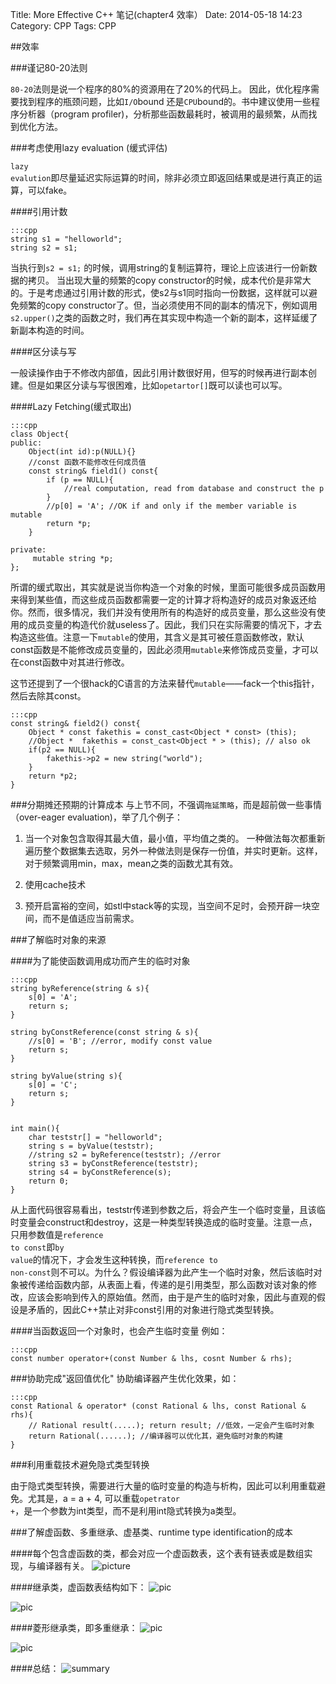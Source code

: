 Title: More Effective C++ 笔记(chapter4 效率）
Date: 2014-05-18 14:23
Category: CPP
Tags: CPP

##效率

###谨记80-20法则

<code>80-20</code>法则是说一个程序的80%的资源用在了20%的代码上。 因此，优化程序需要找到程序的瓶颈问题，比如<code>I/O</code>bound 还是<code>CPU</code>bound的。书中建议使用一些程序分析器（program profiler)，分析那些函数最耗时，被调用的最频繁，从而找到优化方法。

###考虑使用lazy evaluation (缓式评估)

<code>lazy evalution</code>即尽量延迟实际运算的时间，除非必须立即返回结果或是进行真正的运算，可以fake。

####引用计数

    :::cpp
    string s1 = "helloworld";
    string s2 = s1;

当执行到<code>s2 = s1;</code> 的时候，调用string的复制运算符，理论上应该进行一份新数据的拷贝。 当出现大量的频繁的copy constructor的时候，成本代价是非常大的。于是考虑通过引用计数的形式，使s2与s1同时指向一份数据，这样就可以避免频繁的copy constructor了。但，当必须使用不同的副本的情况下，例如调用<code>s2.upper()</code>之类的函数之时，我们再在其实现中构造一个新的副本，这样延缓了新副本构造的时间。

####区分读与写

一般读操作由于不修改内部值，因此引用计数很好用，但写的时候再进行副本创建。但是如果区分读与写很困难，比如<code>opetartor[]</code>既可以读也可以写。

####Lazy Fetching(缓式取出)

    :::cpp
    class Object{
    public:
        Object(int id):p(NULL){}
        //const 函数不能修改任何成员值
        const string& field1() const{
            if (p == NULL){
                //real computation, read from database and construct the p
            }
            //p[0] = 'A'; //OK if and only if the member variable is mutable
            return *p;
        }

    private:
         mutable string *p;
    };

所谓的缓式取出，其实就是说当你构造一个对象的时候，里面可能很多成员函数用来得到某些值，而这些成员函数都需要一定的计算才将构造好的成员对象返还给你。然而，很多情况，我们并没有使用所有的构造好的成员变量，那么这些没有使用的成员变量的构造代价就useless了。因此，我们只在实际需要的情况下，才去构造这些值。注意一下<code>mutable</code>的使用，其含义是其可被任意函数修改，默认const函数是不能修改成员变量的，因此必须用<code>mutable</code>来修饰成员变量，才可以在const函数中对其进行修改。

这节还提到了一个很hack的C语言的方法来替代<code>mutable</code>——fack一个this指针，然后去除其const。

    :::cpp
    const string& field2() const{
        Object * const fakethis = const_cast<Object * const> (this);
        //Object *  fakethis = const_cast<Object * > (this); // also ok
        if(p2 == NULL){
            fakethis->p2 = new string("world");
        }
        return *p2;
    }

###分期摊还预期的计算成本
与上节不同，不强调<code>拖延策略</code>，而是超前做一些事情（over-eager evaluation)，举了几个例子：

1. 当一个对象包含取得其最大值，最小值，平均值之类的。 一种做法每次都重新遍历整个数据集去选取，另外一种做法则是保存一份值，并实时更新。这样，对于频繁调用min，max，mean之类的函数尤其有效。

2. 使用cache技术

3. 预开启富裕的空间，如stl中stack等的实现，当空间不足时，会预开辟一块空间，而不是值适应当前需求。

###了解临时对象的来源

####为了能使函数调用成功而产生的临时对象
    
    :::cpp
    string byReference(string & s){
        s[0] = 'A';
        return s;
    }

    string byConstReference(const string & s){
        //s[0] = 'B'; //error, modify const value
        return s;
    }

    string byValue(string s){
        s[0] = 'C';
        return s;
    }
     

    int main(){
        char teststr[] = "helloworld";
        string s = byValue(teststr);
        //string s2 = byReference(teststr); //error
        string s3 = byConstReference(teststr);
        string s4 = byConstReference(s);
        return 0;
    }

从上面代码很容易看出，teststr传递到参数之后，将会产生一个临时变量，且该临时变量会construct和destroy，这是一种类型转换造成的临时变量。注意一点，只用参数值是<code>reference to const</code>即<code>by value</code>的情况下，才会发生这种转换，而<code>reference to non-const</code>则不可以。为什么？假设编译器为此产生一个临时对象，然后该临时对象被传递给函数内部，从表面上看，传递的是引用类型，那么函数对该对象的修改，应该会影响到传入的原始值。然而，由于是产生的临时对象，因此与直观的假设是矛盾的，因此C++禁止对非const引用的对象进行隐式类型转换。

####当函数返回一个对象时，也会产生临时变量
例如：
    
    :::cpp
    const number operator+(const Number & lhs, cosnt Number & rhs);

###协助完成"返回值优化"
协助编译器产生优化效果，如：

    :::cpp
    const Rational & operator* (const Rational & lhs, const Rational & rhs){
        // Rational result(.....); return result; //低效，一定会产生临时对象
        return Rational(......); //编译器可以优化其，避免临时对象的构建
    }

###利用重载技术避免隐式类型转换

由于隐式类型转换，需要进行大量的临时变量的构造与析构，因此可以利用重载避免。尤其是，a = a + 4, 可以重载<code>opetrator +</code>，是一个参数为int类型，而不是利用int隐式转换为a类型。


###了解虚函数、多重继承、虚基类、runtime type identification的成本

####每个包含虚函数的类，都会对应一个虚函数表，这个表有链表或是数组实现，与编译器有关。
![picture](https://sdfpaw.dm2302.livefilestore.com/y2pANtJ3ZmNUgGlEB37XGG2KzE5N0yDaXNDEM_4cW_b7ADy-JHQ2zea_clXyjBdR5guw2QhLMR2jMoSA6VIUzKXxJZZDXG60h5EL-hMPPTC9PU/QQ20140518-1.png?psid=1)

####继承类，虚函数表结构如下：
![pic](https://sdfpaw.dm2303.livefilestore.com/y2pMC4Q5Htu-TQoYwDePZzyzSeUzCXRZSOFZYsFlN6AtHlsIFgiXRexhnLp3pAbDk5c_3lPjQdIjdxZNOnHSDdKGTUykHH9cpVmb6kB-PIINPs/QQ20140518-2.png?psid=1)

![pic](https://sdfpaw.dm2302.livefilestore.com/y2p6oUJ-5v5hXXbMrFp9Dsk2HuhnJea_yORzrNLOekaN6zDsnS4toaqRzyiue6P_yLtW2Rs-YJg0fqv0w7IsnxJq03WgkHC1V3x1NwgBakwQlA/QQ20140518-3.png?psid=1)

####菱形继承类，即多重继承：
![pic](https://sdfpaw.dm2302.livefilestore.com/y2p6oUJ-5v5hXXbMrFp9Dsk2HuhnJea_yORzrNLOekaN6zDsnS4toaqRzyiue6P_yLtW2Rs-YJg0fqv0w7IsnxJq03WgkHC1V3x1NwgBakwQlA/QQ20140518-3.png?psid=1)

![pic](https://sdfpaw.dm2304.livefilestore.com/y2pwMWp0DYbLUNMJAiuRhyhY68QR2GCZg39F5KBoeQ0fzO-JpGklK3M9HFkF3BL2AYN6CtIbFA0LUrJk9EvQ03GM_5lBZKBROCyHwmw58AeeLs/QQ20140518-5.png?psid=1)

####总结：
![summary](https://sdfpaw.dm2302.livefilestore.com/y2p5fCMZ52fHvyFn5hupNL1WSPJ5qtvXr6Ch4af5wg5Mw0wfFr646XT7p-FQgTynzOC_kmJ97fgCxn55zu2AvxXPUflf1nfbHA2v9VYpfm3Hgw/QQ20140518-7.png?psid=1)